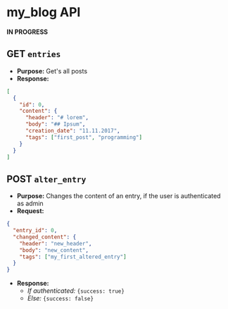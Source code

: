 # my_blog API
__IN PROGRESS__

## GET `entries`
- __Purpose:__ Get's all posts
- __Response:__
```json
[
  {
    "id": 0,
    "content": {
      "header": "# lorem",  
      "body": "## Ipsum",
      "creation_date": "11.11.2017",
      "tags": ["first_post", "programming"]
    }
  }
]
```

## POST `alter_entry`
- __Purpose:__ Changes the content of an entry, if the user is authenticated as admin
- __Request:__
```json
{
  "entry_id": 0,
  "changed_content": {
    "header": "new_header",
    "body": "new_content",
    "tags": ["my_first_altered_entry"]
  }
}
```

- __Response:__
  - _If authenticated:_ `{success: true}`
  - _Else:_ `{success: false}`
